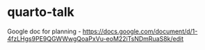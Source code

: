 # quarto-talk

Google doc for planning - https://docs.google.com/document/d/1-4fzLHgs9PE9QGWWwgQoaPxVu-eoM22iTsNDmRuaS8k/edit
